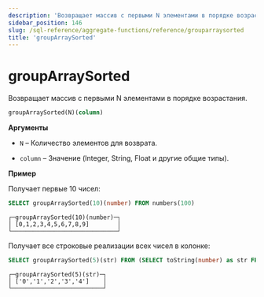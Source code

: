 ```yaml
---
description: 'Возвращает массив с первыми N элементами в порядке возрастания.'
sidebar_position: 146
slug: /sql-reference/aggregate-functions/reference/grouparraysorted
title: 'groupArraySorted'
---
```



# groupArraySorted

Возвращает массив с первыми N элементами в порядке возрастания.

```sql
groupArraySorted(N)(column)
```

**Аргументы**

- `N` – Количество элементов для возврата.

- `column` – Значение (Integer, String, Float и другие общие типы).

**Пример**

Получает первые 10 чисел:

```sql
SELECT groupArraySorted(10)(number) FROM numbers(100)
```

```text
┌─groupArraySorted(10)(number)─┐
│ [0,1,2,3,4,5,6,7,8,9]        │
└──────────────────────────────┘
```

Получает все строковые реализации всех чисел в колонке:

```sql
SELECT groupArraySorted(5)(str) FROM (SELECT toString(number) as str FROM numbers(5));
```

```text
┌─groupArraySorted(5)(str)─┐
│ ['0','1','2','3','4']    │
└──────────────────────────┘
```
